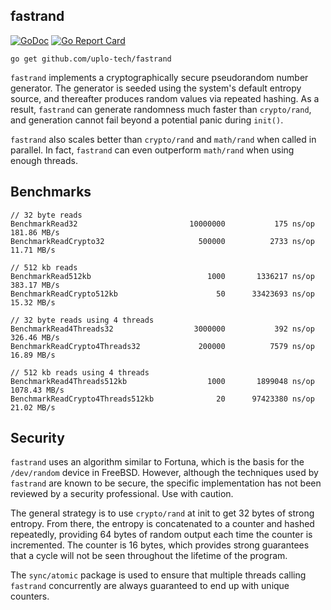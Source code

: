 fastrand
--------

[![GoDoc](https://godoc.org/github.com/uplo-tech/fastrand?status.svg)](https://godoc.org/github.com/uplo-tech/fastrand)
[![Go Report Card](http://goreportcard.com/badge/github.com/uplo-tech/fastrand)](https://goreportcard.com/report/github.com/uplo-tech/fastrand)

```
go get github.com/uplo-tech/fastrand
```

`fastrand` implements a cryptographically secure pseudorandom number generator.
The generator is seeded using the system's default entropy source, and
thereafter produces random values via repeated hashing. As a result, `fastrand`
can generate randomness much faster than `crypto/rand`, and generation cannot
fail beyond a potential panic during `init()`.

`fastrand` also scales better than `crypto/rand` and `math/rand` when called in
parallel. In fact, `fastrand` can even outperform `math/rand` when using enough threads.


## Benchmarks ##

```
// 32 byte reads
BenchmarkRead32                     	10000000	       175 ns/op	 181.86 MB/s
BenchmarkReadCrypto32               	  500000	      2733 ns/op	  11.71 MB/s

// 512 kb reads
BenchmarkRead512kb                   	    1000	   1336217 ns/op	 383.17 MB/s
BenchmarkReadCrypto512kb             	      50	  33423693 ns/op	  15.32 MB/s

// 32 byte reads using 4 threads
BenchmarkRead4Threads32               	 3000000	       392 ns/op	 326.46 MB/s
BenchmarkReadCrypto4Threads32       	  200000	      7579 ns/op	  16.89 MB/s

// 512 kb reads using 4 threads
BenchmarkRead4Threads512kb           	    1000	   1899048 ns/op	1078.43 MB/s
BenchmarkReadCrypto4Threads512kb    	      20	  97423380 ns/op	  21.02 MB/s
```

## Security ##

`fastrand` uses an algorithm similar to Fortuna, which is the basis for the
`/dev/random` device in FreeBSD. However, although the techniques used by
`fastrand` are known to be secure, the specific implementation has not been
reviewed by a security professional. Use with caution.

The general strategy is to use `crypto/rand` at init to get 32 bytes of strong
entropy. From there, the entropy is concatenated to a counter and hashed
repeatedly, providing 64 bytes of random output each time the counter is
incremented. The counter is 16 bytes, which provides strong guarantees that a
cycle will not be seen throughout the lifetime of the program.

The `sync/atomic` package is used to ensure that multiple threads calling
`fastrand` concurrently are always guaranteed to end up with unique counters.
